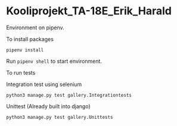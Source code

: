 # Kooliprojekt_TA-18E_Erik_Harald

Environment on pipenv.

To install packages

`pipenv install`

Run `pipenv shell` to start environment.

To run tests

Integration test using selenium

`python3 manage.py test gallery.Integrationtests`

Unittest (Already built into django)

`python3 manage.py test gallery.Unittests`